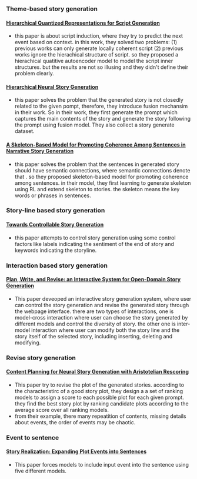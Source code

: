 ### Theme-based story generation
#### [Hierarchical Quantized Representations for Script Generation](https://arxiv.org/abs/1808.09542)
- this paper is about script induction, where they try to predict the next event based on context. in this work, they solved two problems: (1) previous works can only generate locally coherent script (2) previous works ignore the hierachical structure of script. so they proposed a hierachical quatitive autoencoder model to model the script inner structures. but the results are not so illusing and they didn't define their problem clearly. 

#### [Hierarchical Neural Story Generation](https://www.aclweb.org/anthology/P18-1082.pdf)
- this paper solves the problem that the generated story is not closedly related to the given pompt, therefore, they introduce fusion mechansim in their work. So in their work, they first generate the prompt which captures the main contents of the story and generate the story following the prompt using fusion model. They also collect a story generate dataset. 

#### [A Skeleton-Based Model for Promoting Coherence Among Sentences in Narrative Story Generation](https://www.aclweb.org/anthology/D18-1462.pdf)
- this paper solves the problem that the sentences in generated story should have semantic connections, where semantic connections denote that . so they proposed skeleton-based model for promoting coherence among sentences. in their model, they first learning to generate skeleton using RL and extend skeleton to stories. the skeleton means the key words or phrases in sentences.

### Story-line based story generation
#### [Towards Controllable Story Generation](https://pdfs.semanticscholar.org/f9de/0d4a5adefc59bfb033f162d8a4a5212882cf.pdf?_ga=2.186340393.1437532588.1602585748-917632008.1599084173&_gac=1.159122888.1599460111.CjwKCAjwkdL6BRAREiwA-kiczH95rmO86D0s6vqHi4gsT7dhL-quGeLMV0UDh8OIocXSHdRTGup0PxoCLKsQAvD_BwE)
- this paper attempts to control story generation using some control factors like labels indicating the sentiment of the end of story and keywords indicating the storyline. 

### Interaction based story generation
#### [Plan, Write, and Revise: an Interactive System for Open-Domain Story Generation](https://www.aclweb.org/anthology/N19-4016.pdf)
- This paper deveoped an interactive story generation system, where user can control the story generation and revise the generated story through the webpage interface. there are two types of interactions, one is model-cross interaction where user can choose the story generated by different models and control the diversity of story. the other one is inter-model interaction where user can modify both the story line and the story itself of the selected story, including inserting, deleting and modifying.  


### Revise story generation
#### [Content Planning for Neural Story Generation with Aristotelian Rescoring](https://2021.eacl.org/committees/program)
- This paper try to revise the plot of the generated stories. according to the characteristirc of a good story plot, they design a a set of ranking models to assign a score to each possible plot for each given prompt. they find the best story plot by ranking candidate plots according to the average score over all ranking models.
- from their example, there many repeatition of contents, missing details about events, the order of events may be chaotic.  


### Event to sentence
#### [Story Realization: Expanding Plot Events into Sentences](https://arxiv.org/pdf/1909.03480.pdf)
- This paper forces models to include input event into the sentence using five different models. 

